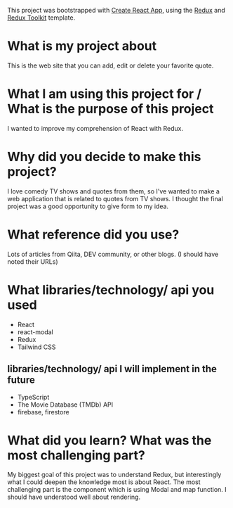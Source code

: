This project was bootstrapped with [Create React App](https://github.com/facebook/create-react-app), using the [Redux](https://redux.js.org/) and [Redux Toolkit](https://redux-toolkit.js.org/) template.


# What is my project about
This is the web site that you can add, edit or delete your favorite quote. 

# What I am using this project for / What is the purpose of this project
I wanted to improve my comprehension of React with Redux.

# Why did you decide to make this project?

I love comedy TV shows and quotes from them, so I've wanted to make a web application that is related to quotes from TV shows. 
I thought the final project was a good opportunity to give form to my idea.

# What reference did you use?

Lots of articles from Qiita, DEV community, or other blogs.
(I should have noted their URLs)

# What libraries/technology/ api you used
- React
- react-modal
- Redux
- Tailwind CSS

## libraries/technology/ api I will implement in the future
- TypeScript
- The Movie Database (TMDb) API
- firebase, firestore


# What did you learn? What was the most challenging part?

My biggest goal of this project was to understand Redux, but interestingly what I could deepen the knowledge most is about React. 
The most challenging part is the component which is using Modal and map function. I should have understood well about rendering. 
